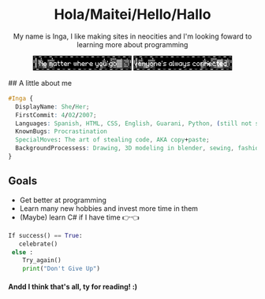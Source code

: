 <h1 align="center" color: #FFE8D8;>Hola/Maitei/Hello/Hallo</h1>
<p align="center"> My name is Inga, I like making sites in neocities and I'm looking foward to learning more about programming </p>
<!---
dang it why cant i color the text im so mad
 --->
<p align="center">
<img src="nomatterwhereyougo.gif" width=200 height=30> <img src="everyonesalwaysconnected.gif" width=200 height=30>
</p>
## A little about me

```css
#Inga {
  DisplayName: She/Her;
  FirstCommit: 4/02/2007;
  Languages: Spanish, HTML, CSS, English, Guarani, Python, (still not so good in German and PHP);
  KnownBugs: Procrastination
  SpecialMoves: The art of stealing code, AKA copy+paste;
  BackgroundProcessess: Drawing, 3D modeling in blender, sewing, fashion design, crochet, writing, programming;
}
```


## Goals
<ul>
  <li>Get better at programming</li>
  <li>Learn many new hobbies and invest more time in them</li>
  <li>(Maybe) learn C# if I have time 👉👈</li>
</ul>

```python
If success() == True:
   celebrate()
 else :
    Try_again()
    print("Don't Give Up")
```
<footer>
<h4>Andd I think that's all, ty for reading! :) </h4>
</footer>
